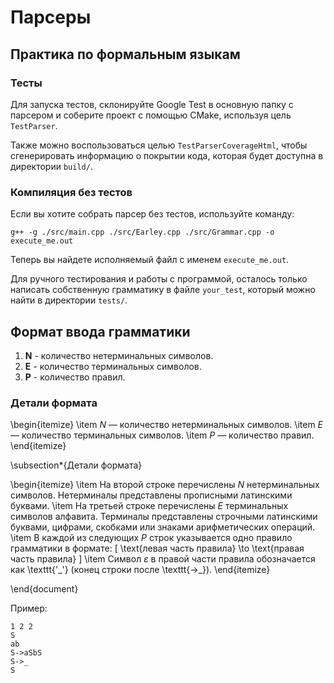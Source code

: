 # Парсеры  

## Практика по формальным языкам  

### Тесты  

Для запуска тестов, склонируйте Google Test в основную папку с парсером и соберите проект с помощью CMake, используя цель `TestParser`.  

Также можно воспользоваться целью `TestParserCoverageHtml`, чтобы сгенерировать информацию о покрытии кода, которая будет доступна в директории `build/`.  

### Компиляция без тестов  

Если вы хотите собрать парсер без тестов, используйте команду:  

```g++ -g ./src/main.cpp ./src/Earley.cpp ./src/Grammar.cpp -o execute_me.out```

Теперь вы найдете исполняемый файл с именем `execute_me.out`.  

Для ручного тестирования и работы с программой, осталось только написать собственную грамматику в файле `your_test`, который можно найти в директории `tests/`.  

## Формат ввода грамматики  

1. **N** - количество нетерминальных символов.  
2. **E** - количество терминальных символов.  
3. **P** - количество правил.  

### Детали формата  


\begin{itemize}
    \item $N$ — количество нетерминальных символов.
    \item $E$ — количество терминальных символов.
    \item $P$ — количество правил.
\end{itemize}

\subsection*{Детали формата}

\begin{itemize}
    \item На второй строке перечислены $N$ нетерминальных символов. 
    Нетерминалы представлены прописными латинскими буквами.
    \item На третьей строке перечислены $E$ терминальных символов алфавита. 
    Терминалы представлены строчными латинскими буквами, цифрами, скобками или знаками арифметических операций.
    \item В каждой из следующих $P$ строк указывается одно правило грамматики в формате:
    \[
    \text{левая часть правила} \to \text{правая часть правила}
    \]
    \item Символ $\varepsilon$ в правой части правила обозначается как \texttt{'\_'} (конец строки после \texttt{$\to$\_}).
\end{itemize}

\end{document}


Пример:

```
1 2 2
S
ab
S->aSbS
S->_
S
```
